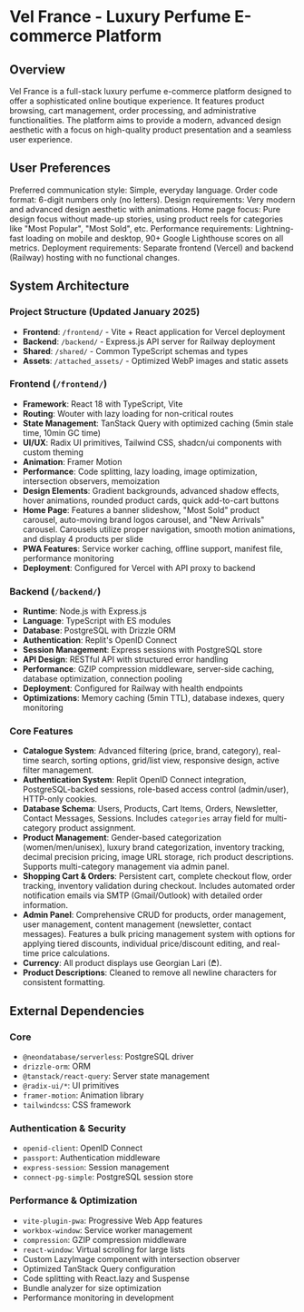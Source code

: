 # Vel France - Luxury Perfume E-commerce Platform

## Overview
Vel France is a full-stack luxury perfume e-commerce platform designed to offer a sophisticated online boutique experience. It features product browsing, cart management, order processing, and administrative functionalities. The platform aims to provide a modern, advanced design aesthetic with a focus on high-quality product presentation and a seamless user experience.

## User Preferences
Preferred communication style: Simple, everyday language.
Order code format: 6-digit numbers only (no letters).
Design requirements: Very modern and advanced design aesthetic with animations.
Home page focus: Pure design focus without made-up stories, using product reels for categories like "Most Popular", "Most Sold", etc.
Performance requirements: Lightning-fast loading on mobile and desktop, 90+ Google Lighthouse scores on all metrics.
Deployment requirements: Separate frontend (Vercel) and backend (Railway) hosting with no functional changes.

## System Architecture

### Project Structure (Updated January 2025)
- **Frontend**: `/frontend/` - Vite + React application for Vercel deployment
- **Backend**: `/backend/` - Express.js API server for Railway deployment
- **Shared**: `/shared/` - Common TypeScript schemas and types
- **Assets**: `/attached_assets/` - Optimized WebP images and static assets

### Frontend (`/frontend/`)
- **Framework**: React 18 with TypeScript, Vite
- **Routing**: Wouter with lazy loading for non-critical routes
- **State Management**: TanStack Query with optimized caching (5min stale time, 10min GC time)
- **UI/UX**: Radix UI primitives, Tailwind CSS, shadcn/ui components with custom theming
- **Animation**: Framer Motion
- **Performance**: Code splitting, lazy loading, image optimization, intersection observers, memoization
- **Design Elements**: Gradient backgrounds, advanced shadow effects, hover animations, rounded product cards, quick add-to-cart buttons
- **Home Page**: Features a banner slideshow, "Most Sold" product carousel, auto-moving brand logos carousel, and "New Arrivals" carousel. Carousels utilize proper navigation, smooth motion animations, and display 4 products per slide
- **PWA Features**: Service worker caching, offline support, manifest file, performance monitoring
- **Deployment**: Configured for Vercel with API proxy to backend

### Backend (`/backend/`)
- **Runtime**: Node.js with Express.js
- **Language**: TypeScript with ES modules
- **Database**: PostgreSQL with Drizzle ORM
- **Authentication**: Replit's OpenID Connect
- **Session Management**: Express sessions with PostgreSQL store
- **API Design**: RESTful API with structured error handling
- **Performance**: GZIP compression middleware, server-side caching, database optimization, connection pooling
- **Deployment**: Configured for Railway with health endpoints
- **Optimizations**: Memory caching (5min TTL), database indexes, query monitoring

### Core Features
- **Catalogue System**: Advanced filtering (price, brand, category), real-time search, sorting options, grid/list view, responsive design, active filter management.
- **Authentication System**: Replit OpenID Connect integration, PostgreSQL-backed sessions, role-based access control (admin/user), HTTP-only cookies.
- **Database Schema**: Users, Products, Cart Items, Orders, Newsletter, Contact Messages, Sessions. Includes `categories` array field for multi-category product assignment.
- **Product Management**: Gender-based categorization (women/men/unisex), luxury brand categorization, inventory tracking, decimal precision pricing, image URL storage, rich product descriptions. Supports multi-category management via admin panel.
- **Shopping Cart & Orders**: Persistent cart, complete checkout flow, order tracking, inventory validation during checkout. Includes automated order notification emails via SMTP (Gmail/Outlook) with detailed order information.
- **Admin Panel**: Comprehensive CRUD for products, order management, user management, content management (newsletter, contact messages). Features a bulk pricing management system with options for applying tiered discounts, individual price/discount editing, and real-time price calculations.
- **Currency**: All product displays use Georgian Lari (₾).
- **Product Descriptions**: Cleaned to remove all newline characters for consistent formatting.

## External Dependencies

### Core
- `@neondatabase/serverless`: PostgreSQL driver
- `drizzle-orm`: ORM
- `@tanstack/react-query`: Server state management
- `@radix-ui/*`: UI primitives
- `framer-motion`: Animation library
- `tailwindcss`: CSS framework

### Authentication & Security
- `openid-client`: OpenID Connect
- `passport`: Authentication middleware
- `express-session`: Session management
- `connect-pg-simple`: PostgreSQL session store

### Performance & Optimization
- `vite-plugin-pwa`: Progressive Web App features
- `workbox-window`: Service worker management
- `compression`: GZIP compression middleware
- `react-window`: Virtual scrolling for large lists
- Custom LazyImage component with intersection observer
- Optimized TanStack Query configuration
- Code splitting with React.lazy and Suspense
- Bundle analyzer for size optimization
- Performance monitoring in development